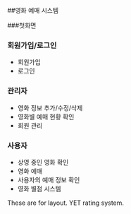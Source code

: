 ##영화 예매 시스템

###첫화면

### 회원가입/로그인
- 회원가입
- 로그인

### 관리자
- 영화 정보 추가/수정/삭제
- 영화별 예매 현황 확인
- 회원 관리

### 사용자
- 상영 중인 영화 확인
- 영화 예매
- 사용자의 예매 정보 확인
- 영화 별점 시스템

These are for layout.
YET rating system.
